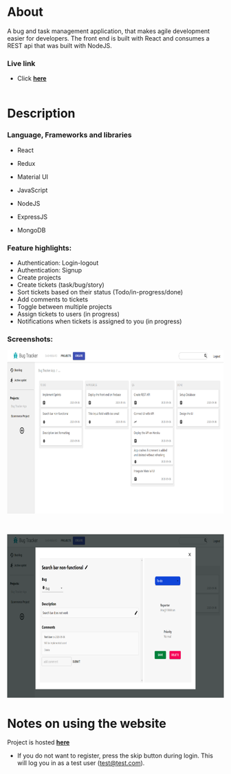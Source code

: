 # About

A bug and task management application, that makes agile development easier for developers.
The front end is built with React and consumes a REST api that was built with NodeJS.

### Live link

- Click <a href="https://bug-tracker-6c802.web.app/"><strong>here</strong></a>
  <br>
  <br>

# Description

### Language, Frameworks and libraries

- React
- Redux
- Material UI

- JavaScript
- NodeJS
- ExpressJS
- MongoDB

### Feature highlights:

- Authentication: Login-logout
- Authentication: Signup
- Create projects
- Create tickets (task/bug/story)
- Sort tickets based on their status (Todo/in-progress/done)
- Add comments to tickets
- Toggle between multiple projects
- Assign tickets to users (in progress)
- Notifications when tickets is assigned to you (in progress)

### Screenshots:

<p align="center">
  <a href="https://bug-tracker-6c802.web.app/">
    <img width="740" height="380" src="dashboard.png">
  </a>
</p>
<br>
<p align="center">
  <a href="https://bug-tracker-6c802.web.app/">
    <img width="740" height="380" src="ticket.png">
  </a>
</p>

# Notes on using the website

Project is hosted <a href="https://bug-tracker-6c802.web.app/"><strong>here</strong></a>

- If you do not want to register, press the skip button during login. This will log you in as a test user (test@test.com).
